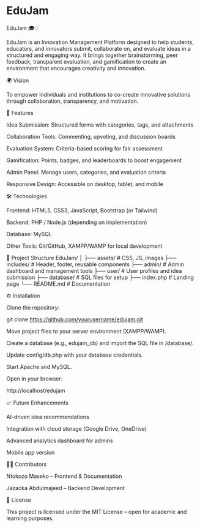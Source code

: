 # EduJam
EduJam 🎓💡

EduJam is an Innovation Management Platform designed to help students, educators, and innovators submit, collaborate on, and evaluate ideas in a structured and engaging way. It brings together brainstorming, peer feedback, transparent evaluation, and gamification to create an environment that encourages creativity and innovation.

🌍 Vision

To empower individuals and institutions to co-create innovative solutions through collaboration, transparency, and motivation.

🚀 Features

Idea Submission: Structured forms with categories, tags, and attachments

Collaboration Tools: Commenting, upvoting, and discussion boards

Evaluation System: Criteria-based scoring for fair assessment

Gamification: Points, badges, and leaderboards to boost engagement

Admin Panel: Manage users, categories, and evaluation criteria

Responsive Design: Accessible on desktop, tablet, and mobile

🛠️ Technologies

Frontend: HTML5, CSS3, JavaScript, Bootstrap (or Tailwind)

Backend: PHP / Node.js (depending on implementation)

Database: MySQL

Other Tools: Git/GitHub, XAMPP/WAMP for local development

📂 Project Structure
EduJam/
│
├── assets/         # CSS, JS, images
├── includes/       # Header, footer, reusable components
├── admin/          # Admin dashboard and management tools
├── user/           # User profiles and idea submission
├── database/       # SQL files for setup
├── index.php       # Landing page
└── README.md       # Documentation

⚙️ Installation

Clone the repository:

git clone https://github.com/yourusername/edujam.git


Move project files to your server environment (XAMPP/WAMP).

Create a database (e.g., edujam_db) and import the SQL file in /database/.

Update config/db.php with your database credentials.

Start Apache and MySQL.

Open in your browser:

http://localhost/edujam


📈 Future Enhancements

AI-driven idea recommendations

Integration with cloud storage (Google Drive, OneDrive)

Advanced analytics dashboard for admins

Mobile app version

👩‍💻 Contributors

Ntokozo Maseko – Frontend & Documentation

Jazacka Abdulmajeed – Backend Development

📜 License

This project is licensed under the MIT License – open for academic and learning purposes.
